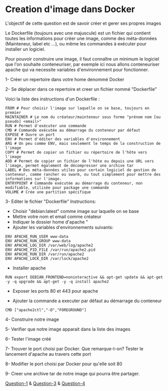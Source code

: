 # Creation d'image dans Docker

L'objectif de cette question est de savoir créer et gerer ses propres images

Le Dockerfile (toujours avec une majuscule) est un fichier qui contient toutes les informations pour créer une image, comme des méta-données (Mainteneur, label etc ...), ou même les commandes à exécuter pour installer un logiciel.

Pour pouvoir construire une image, il faut connaître un minimum le logiciel que l'on souhaite conteneuriser, par exemple ici nous allons conteneuriser apache qui va necessite variables d'environnement pour fonctionner.

1- Créer un repertoire dans votre home denommé Docker

2- Se déplacer dans ce repertoire et creer un fichier nommé "Dockerfile"

Voici la liste des instructions d'un Dockerfile :
 ```
FROM # Pour choisir l'image sur laquelle on se base, toujours en premier
MAINTAINER # Le nom du créateur/mainteneur sous forme "prénom nom [ou pseudo] <email>"
RUN # Permet d'exécuter une commande
CMD # Commande exécutée au démarrage du conteneur par défaut
EXPOSE # Ouvre un port
ENV # Permet d'éditer des variables d'environnement
ARG # Un peu comme ENV, mais seulement le temps de la construction de l'image
COPY # Permet de copier un fichier ou répertoire de l'hôte vers l'image
ADD # Permet de copier un fichier de l'hôte ou depuis une URL vers l'image, permet également de décompresser une archive tar
LABEL # Des méta-données utiles pour certain logiciel de gestion de conteneur, comme rancher ou swarm, ou tout simplement pour mettre des informations sur l'image.
ENTRYPOINT # Commande exécutée au démarrage du conteneur, non modifiable, utilisée pour package une commande
VOLUME # Crée une partition spécifique

 ```
3- Editer le fichier "Dockerfile"
Instructions:
- Choisir "debian:latest" comme image sur laquelle on se base
- Mettre votre nom et email comme créateur
- Indiquer le dossier home d'apache "
- Ajouter les variables d'environnements suivants:

 ```
ENV APACHE_RUN_USER www-data
ENV APACHE_RUN_GROUP www-data
ENV APACHE_LOG_DIR /var/web/log/apache2
ENV APACHE_PID_FILE /var/run/apache2.pid
ENV APACHE_RUN_DIR /var/run/apache2
ENV APACHE_LOCK_DIR /var/lock/apache2

 ```
 - Installer apache
  ```
 RUN export DEBIAN_FRONTEND=noninteractive && apt-get update && apt-get -y -q upgrade && apt-get -y -q install apache2

  ```
  - Exposer les ports 80 et 443 pour apache

  - Ajouter la commande a executer par défaut au démarrage du conteneur
   ```
  CMD ["apache2ctl","-D","FOREGROUND"]
   ```
4- Construire notre image

5- Verifier que notre image apparait dans la liste des images

6- Tester l'image créé

7- Trouver le port choisi par Docker.
Que remarque-t-on?
Tester le lancement d'apache au travers cette port

8- Modifier le port choisi par Docker pour qu'elle soit 80


9- Creer une archive tar de notre image qui pourra être partager.


[Question-1](https://github.com/clem9669/DockerOrNot/blob/master/Question-1/Question-1.md) & [Question-3](https://github.com/clem9669/DockerOrNot/blob/master/Question-3/Question-3.md) &
[Question-4](https://github.com/clem9669/DockerOrNot/blob/master/Question-2/Question-2.md)
